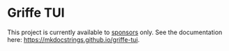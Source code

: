 # Griffe TUI

This project is currently available to [sponsors](https://github.com/sponsors/pawamoy) only.
See the documentation here: https://mkdocstrings.github.io/griffe-tui.
